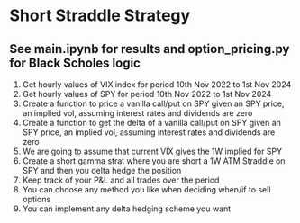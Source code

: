 # Short Straddle Strategy

## See main.ipynb for results and option_pricing.py for Black Scholes logic

1. Get hourly values of VIX index for period 10th Nov 2022 to 1st Nov 2024
2. Get hourly values of SPY for period 10th Nov 2022 to 1st Nov 2024
3. Create a function to price a vanilla call/put on SPY given an SPY price, an implied vol, assuming interest rates and dividends are zero
4. Create a function to get the delta of a vanilla call/put on SPY given an SPY price, an implied vol, assuming interest rates and dividends are zero
5. We are going to assume that current VIX gives the 1W implied for SPY
6. Create a short gamma strat where you are short a 1W ATM Straddle on SPY and then you delta hedge the position
7. Keep track of your P&L and all trades over the period
8. You can choose any method you like when deciding when/if to sell options
9. You can implement any delta hedging scheme you want
